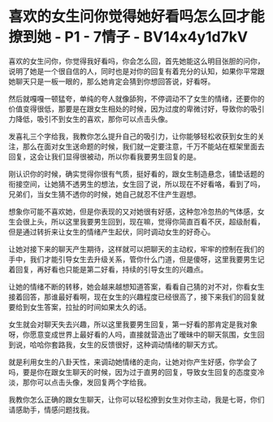 # 喜欢的女生问你觉得她好看吗怎么回才能撩到她 - P1 - 7情子 - BV14x4y1d7kV

喜欢的女生问你，你觉得我好看吗，你会怎么回，首先她能这么明目张胆的问你，说明了她是一个很自信的人，同时也是对你的回复有着充分的认知，如果你平常跟她聊天只是一板一眼的，那么她肯定会猜到你想回答说，好看呀。

然后就嘎嘎一顿猛夸，单纯的夸人就像舔狗，不停调动不了女生的情绪，还要你的价值变得很低，那要是在跟女生相处的时候，因为过度的卑微讨好，导致你的吸引力降低，吸引不到女生的喜欢，那你可以点击头像。

发喜礼三个字给我，我教你怎么提升自己的吸引力，让你能够轻松收获到女生的关注，那么在面对女生送命题的时候，我们就一定要注意，千万不能站在框架里面去回复，这会让我们显得很被动，所以你看我要男生回复的是。

刚认识你的时候，确实觉得你很有气质，挺好看的，跟女生制造悬念，铺垫话题的衔接空间，让她猜不透男生的想法，女生回了说，所以现在不好看咯，看到了吗，兄弟们，当女生猜不透你的时候，她自己就忍不住产生遐想。

想象你可能不喜欢她，但是你表现的又对她很有好感，这种忽冷忽热的气体感，女生会很上头，所以这里我要男生回到，现在嘛，觉得你简直百看不厌，超级耐看，但是通过转折来让女生的情绪产生起伏，同时调动女生的好奇心。

让她对接下来的聊天产生期待，这样就可以把聊天的主动权，牢牢的控制在我们的手中，我们才能引导女生去升级关系，管你什么门道，但是傻呀，这里我要男生记着回复，再好看也只能是第二好看，持续的引导女生的兴趣点。

让她的情绪不断的转移，她会越来越想知道答案，看看自己猜的对不对，你看女生接着回答，那谁最好看啊，现在女生的兴趣程度已经很高了，接下来我们的回复就要给到女生答案，拉扯的时间如果太久的话。

女生就会对聊天失去兴趣，所以这里我要男生回复，第一好看的那肯定是我对象呀，你愿意变成世界上最好看的人吗，直接就营造出了暧昧中的聊天氛围，女生回到说，哈哈你套路我，女生的反馈很好，这种调动情绪的聊天方式。

就是利用女生的八卦天性，来调动她情绪的走向，让她对你产生好感，你学会了吗，要是你在跟女生聊天的时候，因为过于直男的回复，导致女生回复的态度变冷淡，那你可以点击头像，发回复两个字给我。

我教你怎么正确的跟女生聊天，让你可以轻松撩到女生对你主动，我是七哥，你们请感助手，情感问题找我。